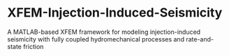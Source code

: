 # XFEM-Injection-Induced-Seismicity
A MATLAB-based XFEM framework for modeling injection-induced seismicity with fully coupled hydromechanical processes and rate-and-state friction
